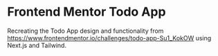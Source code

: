 # Frontend Mentor Todo App

Recreating the Todo App design and functionality from https://www.frontendmentor.io/challenges/todo-app-Su1_KokOW using Next.js and Tailwind.
